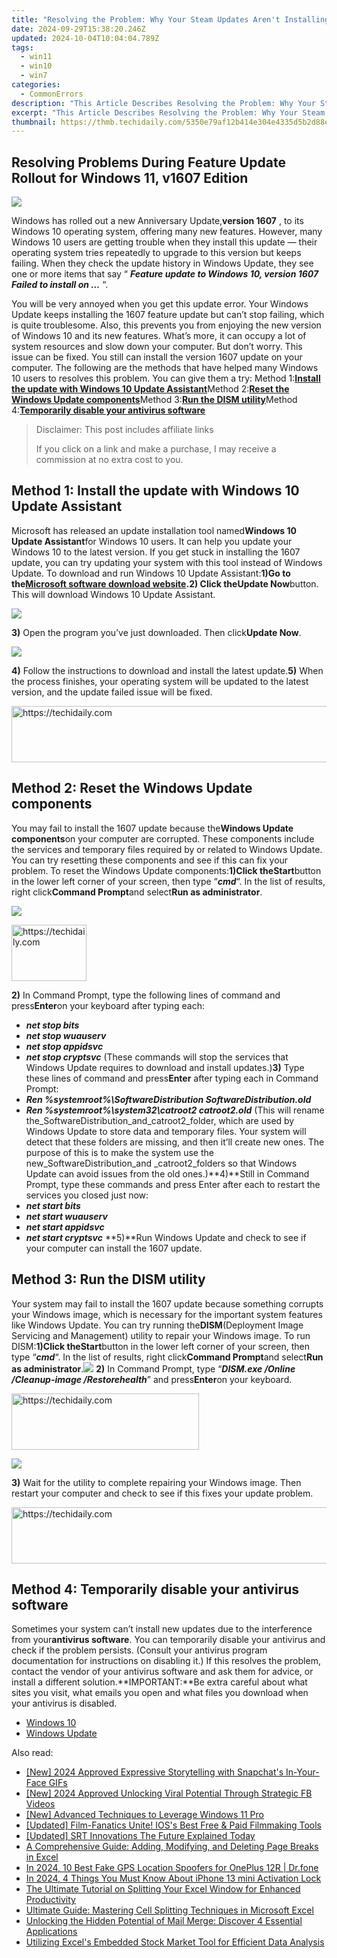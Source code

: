 ```yaml
---
title: "Resolving the Problem: Why Your Steam Updates Aren't Installing"
date: 2024-09-29T15:38:20.246Z
updated: 2024-10-04T10:04:04.789Z
tags:
  - win11
  - win10
  - win7
categories:
  - CommonErrors
description: "This Article Describes Resolving the Problem: Why Your Steam Updates Aren't Installing"
excerpt: "This Article Describes Resolving the Problem: Why Your Steam Updates Aren't Installing"
thumbnail: https://thmb.techidaily.com/5350e79af12b414e304e4335d5b2d88e62b5e0973ecd1f3c8cd4da92e1845552.jpeg
---
```


## Resolving Problems During Feature Update Rollout for Windows 11, v1607 Edition

![](https://images.drivereasy.com/wp-content/uploads/2017/11/img_59ffe5a36e9e9.png)

 Windows has rolled out a new Anniversary Update,**version 1607** , to its Windows 10 operating system, offering many new features. However, many Windows 10 users are getting trouble when they install this update — their operating system tries repeatedly to upgrade to this version but keeps failing. When they check the update history in Windows Update, they see one or more items that say “ _**Feature update to Windows 10, version 1607 Failed to install on …**_  “.

You will be very annoyed when you get this update error. Your Windows Update keeps installing the 1607 feature update but can’t stop failing, which is quite troublesome. Also, this prevents you from enjoying the new version of Windows 10 and its new features. What’s more, it can occupy a lot of system resources and slow down your computer. But don’t worry. This issue can be fixed. You still can install the version 1607 update on your computer. The following are the methods that have helped many Windows 10 users to resolves this problem. You can give them a try: Method 1:[**Install the update with Windows 10 Update Assistant**](https://tools.techidaily.com/drivereasy/download/)Method 2:[**Reset the Windows Update components**](https://tools.techidaily.com/drivereasy/download/)Method 3:[**Run the DISM utility**](https://tools.techidaily.com/drivereasy/download/)Method 4:[**Temporarily disable your antivirus software**](https://tools.techidaily.com/drivereasy/download/)

>  Disclaimer: This post includes affiliate links
>
>  If you click on a link and make a purchase, I may receive a commission at no extra cost to you.
>

## Method 1: Install the update with Windows 10 Update Assistant

Microsoft has released an update installation tool named**Windows 10 Update Assistant**for Windows 10 users. It can help you update your Windows 10 to the latest version. If you get stuck in installing the 1607 update, you can try updating your system with this tool instead of Windows Update. To download and run Windows 10 Update Assistant:**1)**Go to the[**Microsoft software download website**](https://www.microsoft.com/en-us/software-download/windows10).**2)** Click the**Update Now**button. This will download Windows 10 Update Assistant.

![](https://images.drivereasy.com/wp-content/uploads/2017/11/img_5a002c98764a3.jpg)

**3)** Open the program you’ve just downloaded. Then click**Update Now**.

![](https://images.drivereasy.com/wp-content/uploads/2017/11/img_5a002e5ecc61b.jpg)

**4)** Follow the instructions to download and install the latest update.**5)** When the process finishes, your operating system will be updated to the latest version, and the update failed issue will be fixed.

<!-- affiliate ads begin -->
<a href="https://appsumo.8odi.net/c/5597632/2082535/7443" target="_top" id="2082535">
  <img src="//a.impactradius-go.com/display-ad/7443-2082535" border="0" alt="https://techidaily.com" width="728" height="90"/>
</a>
<img height="0" width="0" src="https://appsumo.8odi.net/i/5597632/2082535/7443" style="position:absolute;visibility:hidden;" border="0" />
<!-- affiliate ads end -->

## Method 2: Reset the Windows Update components

You may fail to install the 1607 update because the**Windows Update components**on your computer are corrupted. These components include the services and temporary files required by or related to Windows Update. You can try resetting these components and see if this can fix your problem. To reset the Windows Update components:**1)**Click the**Start**button in the lower left corner of your screen, then type “_**cmd**_“. In the list of results, right click**Command Prompt**and select**Run as administrator**.

![](https://images.drivereasy.com/wp-content/uploads/2017/11/img_5a012175c9a76.png)

<!-- affiliate ads begin -->
<a href="https://aligracehair.sjv.io/c/5597632/2135393/19272" target="_top" id="2135393">
  <img src="//a.impactradius-go.com/display-ad/19272-2135393" border="0" alt="https://techidaily.com" width="120" height="90"/>
</a>
<img height="0" width="0" src="https://aligracehair.sjv.io/i/5597632/2135393/19272" style="position:absolute;visibility:hidden;" border="0" />
<!-- affiliate ads end -->

**2)** In Command Prompt, type the following lines of command and press**Enter**on your keyboard after typing each:

* _**net stop bits**_
* _**net stop wuauserv**_
* _**net stop appidsvc**_
* _**net stop cryptsvc**_
(These commands will stop the services that Windows Update requires to download and install updates.)**3)** Type these lines of command and press**Enter** after typing each in Command Prompt:
* _**Ren %systemroot%\\SoftwareDistribution SoftwareDistribution.old**_
* _**Ren %systemroot%\\system32\\catroot2 catroot2.old**_
(This will rename the_SoftwareDistribution_and_catroot2_folder, which are used by Windows Update to store data and temporary files. Your system will detect that these folders are missing, and then it’ll create new ones. The purpose of this is to make the system use the new_SoftwareDistribution_and _catroot2_folders so that Windows Update can avoid issues from the old ones.)**4)**Still in Command Prompt, type these commands and press Enter after each to restart the services you closed just now:
* _**net start bits**_
* _**net start wuauserv**_
* _**net start appidsvc**_
* _**net start cryptsvc**_
**5)**Run Windows Update and check to see if your computer can install the 1607 update.

## Method 3: Run the DISM utility

Your system may fail to install the 1607 update because something corrupts your Windows image, which is necessary for the important system features like Windows Update. You can try running the**DISM**(Deployment Image Servicing and Management) utility to repair your Windows image. To run DISM:**1)**Click the**Start**button in the lower left corner of your screen, then type “_**cmd**_“. In the list of results, right click**Command Prompt**and select**Run as administrator**.![](https://images.drivereasy.com/wp-content/uploads/2017/11/img_5a012175c9a76.png) **2)** In Command Prompt, type “_**DISM.exe /Online /Cleanup-image /Restorehealth**_” and press**Enter**on your keyboard.

<!-- affiliate ads begin -->
<a href="https://aligracehair.sjv.io/c/5597632/1934288/19272" target="_top" id="1934288">
  <img src="//a.impactradius-go.com/display-ad/19272-1934288" border="0" alt="https://techidaily.com" width="300" height="90"/>
</a>
<img height="0" width="0" src="https://aligracehair.sjv.io/i/5597632/1934288/19272" style="position:absolute;visibility:hidden;" border="0" />
<!-- affiliate ads end -->

![](https://images.drivereasy.com/wp-content/uploads/2017/11/img_5a0150723fc23.png)

**3)** Wait for the utility to complete repairing your Windows image. Then restart your computer and check to see if this fixes your update problem.

<!-- affiliate ads begin -->
<a href="https://ephamedtechinc.pxf.io/c/5597632/2130529/26400" target="_top" id="2130529">
  <img src="//a.impactradius-go.com/display-ad/26400-2130529" border="0" alt="https://techidaily.com" width="728" height="90"/>
</a>
<img height="0" width="0" src="https://ephamedtechinc.pxf.io/i/5597632/2130529/26400" style="position:absolute;visibility:hidden;" border="0" />
<!-- affiliate ads end -->

## Method 4: Temporarily disable your antivirus software

Sometimes your system can’t install new updates due to the interference from your**antivirus software**. You can temporarily disable your antivirus and check if the problem persists. (Consult your antivirus program documentation for instructions on disabling it.) If this resolves the problem, contact the vendor of your antivirus software and ask them for advice, or install a different solution.**IMPORTANT:**Be extra careful about what sites you visit, what emails you open and what files you download when your antivirus is disabled.

* [Windows 10](https://tools.techidaily.com/drivereasy/download/)
* [Windows Update](https://tools.techidaily.com/drivereasy/download/)

<ins class="adsbygoogle"
     style="display:block"
     data-ad-format="autorelaxed"
     data-ad-client="ca-pub-7571918770474297"
     data-ad-slot="1223367746"></ins>

<ins class="adsbygoogle"
     style="display:block"
     data-ad-client="ca-pub-7571918770474297"
     data-ad-slot="8358498916"
     data-ad-format="auto"
     data-full-width-responsive="true"></ins>

<span class="atpl-alsoreadstyle">Also read:</span>
<div><ul>
<li><a href="https://snapchat-videos.techidaily.com/new-2024-approved-expressive-storytelling-with-snapchats-in-your-face-gifs/"><u>[New] 2024 Approved Expressive Storytelling with Snapchat's In-Your-Face GIFs</u></a></li>
<li><a href="https://facebook-video-content.techidaily.com/new-2024-approved-unlocking-viral-potential-through-strategic-fb-videos/"><u>[New] 2024 Approved Unlocking Viral Potential Through Strategic FB Videos</u></a></li>
<li><a href="https://extra-hints.techidaily.com/new-advanced-techniques-to-leverage-windows-11-pro/"><u>[New] Advanced Techniques to Leverage Windows 11 Pro</u></a></li>
<li><a href="https://some-techniques.techidaily.com/updated-film-fanatics-unite-ioss-best-free-and-paid-filmmaking-tools/"><u>[Updated] Film-Fanatics Unite! IOS's Best Free & Paid Filmmaking Tools</u></a></li>
<li><a href="https://extra-skills.techidaily.com/updated-srt-innovations-the-future-explained-today/"><u>[Updated] SRT Innovations The Future Explained Today</u></a></li>
<li><a href="https://win-howtos.techidaily.com/a-comprehensive-guide-adding-modifying-and-deleting-page-breaks-in-excel/"><u>A Comprehensive Guide: Adding, Modifying, and Deleting Page Breaks in Excel</u></a></li>
<li><a href="https://fake-location.techidaily.com/in-2024-10-best-fake-gps-location-spoofers-for-oneplus-12r-drfone-by-drfone-virtual-android/"><u>In 2024, 10 Best Fake GPS Location Spoofers for OnePlus 12R | Dr.fone</u></a></li>
<li><a href="https://activate-lock.techidaily.com/in-2024-4-things-you-must-know-about-iphone-13-mini-activation-lock-by-drfone-ios/"><u>In 2024, 4 Things You Must Know About iPhone 13 mini Activation Lock</u></a></li>
<li><a href="https://win-howtos.techidaily.com/the-ultimate-tutorial-on-splitting-your-excel-window-for-enhanced-productivity/"><u>The Ultimate Tutorial on Splitting Your Excel Window for Enhanced Productivity</u></a></li>
<li><a href="https://win-howtos.techidaily.com/ultimate-guide-mastering-cell-splitting-techniques-in-microsoft-excel/"><u>Ultimate Guide: Mastering Cell Splitting Techniques in Microsoft Excel</u></a></li>
<li><a href="https://win-howtos.techidaily.com/unlocking-the-hidden-potential-of-mail-merge-discover-4-essential-applications/"><u>Unlocking the Hidden Potential of Mail Merge: Discover 4 Essential Applications</u></a></li>
<li><a href="https://win-howtos.techidaily.com/utilizing-excels-embedded-stock-market-tool-for-efficient-data-analysis/"><u>Utilizing Excel's Embedded Stock Market Tool for Efficient Data Analysis</u></a></li>
</ul></div>

